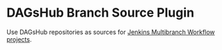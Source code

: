 # DAGsHub Branch Source Plugin

Use DAGsHub repositories as sources for
<a href="https://www.jenkins.io/doc/book/pipeline/multibranch/">Jenkins Multibranch Workflow projects</a>.
